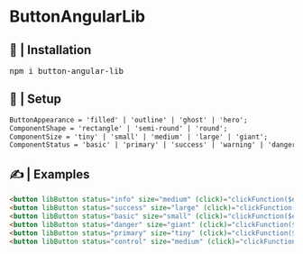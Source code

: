 # ButtonAngularLib

## <g-emoji class="g-emoji" alias="open_file_folder" fallback-src="https://github.githubassets.com/images/icons/emoji/unicode/1f4c2.png">📂</g-emoji> | Installation

<pre>npm i button-angular-lib</pre>

## <g-emoji class="g-emoji" alias="scroll" fallback-src="https://github.githubassets.com/images/icons/emoji/unicode/1f4dc.png">📜</g-emoji> | Setup

```html
ButtonAppearance = 'filled' | 'outline' | 'ghost' | 'hero';
ComponentShape = 'rectangle' | 'semi-round' | 'round';
ComponentSize = 'tiny' | 'small' | 'medium' | 'large' | 'giant';
ComponentStatus = 'basic' | 'primary' | 'success' | 'warning' | 'danger' | 'info' | 'control';
```

## <g-emoji class="g-emoji" alias="writing_hand" fallback-src="https://github.githubassets.com/images/icons/emoji/unicode/270d.png">✍</g-emoji> | Examples

```html
<button libButton status="info" size="medium" (click)="clickFunction($event)" disabled>Hello</button>
<button libButton status="success" size="large" (click)="clickFunction($event)">Hello</button>
<button libButton status="basic" size="small" (click)="clickFunction($event)">Hello</button>
<button libButton status="danger" size="giant" (click)="clickFunction($event)" disabled>Hello</button>
<button libButton status="primary" size="tiny" (click)="clickFunction($event)">Hello</button>
<button libButton status="control" size="medium" (click)="clickFunction($event)">Hello</button>
```
